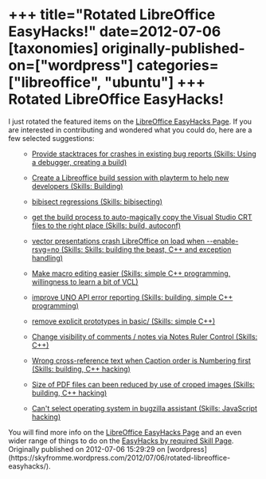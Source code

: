 +++
title="Rotated LibreOffice EasyHacks!"
date=2012-07-06
[taxonomies]
originally-published-on=["wordpress"]
categories=["libreoffice", "ubuntu"]
+++
Rotated LibreOffice EasyHacks!
==============================

I just rotated the featured items on the <a href="http://wiki.documentfoundation.org/Development/Easy_Hacks" rel="nofollow">LibreOffice EasyHacks Page</a>. If you are interested in contributing and wondered what you could do, here are a few selected suggestions:
<ul>
<ul>
	<li><a href="https://bugs.freedesktop.org/buglist.cgi?bug_id=47652" rel="nofollow">Provide stacktraces for crashes in existing bug reports (Skills: Using a debugger, creating a build)
</a></li>
</ul>
</ul>
<ul>
<ul>
	<li><a href="https://bugs.freedesktop.org/buglist.cgi?bug_id=41291" rel="nofollow">Create a Libreoffice build session with playterm to help new developers (Skills: Building)</a></li>
</ul>
</ul>
<ul>
<ul>
	<li><a href="https://bugs.freedesktop.org/buglist.cgi?bug_id=46504" rel="nofollow">bibisect regressions (Skills: bibisecting)</a></li>
</ul>
</ul>
<ul>
<ul>
	<li><a href="https://bugs.freedesktop.org/buglist.cgi?bug_id=42974" rel="nofollow">get the build process to auto-magically copy the Visual Studio CRT files to the right place (Skills: build, autoconf)</a></li>
</ul>
</ul>
<ul>
<ul>
	<li><a href="https://bugs.freedesktop.org/buglist.cgi?bug_id=51694" rel="nofollow">vector presentations crash LibreOffice on load when --enable-rsvg=no (Skills: Skills: building the beast, C++ and exception handling)</a></li>
</ul>
</ul>
<ul>
<ul>
	<li><a href="https://bugs.freedesktop.org/buglist.cgi?bug_id=38889" rel="nofollow">Make macro editing easier (Skills: simple C++ programming, willingness to learn a bit of VCL)</a></li>
</ul>
</ul>
<ul>
<ul>
	<li><a href="https://bugs.freedesktop.org/buglist.cgi?bug_id=42982" rel="nofollow">improve UNO API error reporting (Skills: building, simple C++ programming)</a></li>
</ul>
</ul>
<ul>
<ul>
	<li><a href="https://bugs.freedesktop.org/buglist.cgi?bug_id=48257" rel="nofollow">remove explicit prototypes in basic/ (Skills: simple C++)</a></li>
</ul>
</ul>
<ul>
<ul>
	<li><a href="https://bugs.freedesktop.org/buglist.cgi?bug_id=38246" rel="nofollow">Change visibility of comments / notes via Notes Ruler Control (Skills: C++)</a></li>
</ul>
</ul>
<ul>
<ul>
	<li><a href="https://bugs.freedesktop.org/buglist.cgi?bug_id=50801" rel="nofollow">Wrong cross-reference text when Caption order is Numbering first (Skills: building, C++ hacking)</a></li>
</ul>
</ul>
<ul>
<ul>
	<li><a href="https://bugs.freedesktop.org/buglist.cgi?bug_id=45168" rel="nofollow">Size of PDF files can been reduced by use of croped images (Skills: building, C++ hacking)</a></li>
</ul>
</ul>
<ul>
<ul>
	<li><a href="https://bugs.freedesktop.org/buglist.cgi?bug_id=41256" rel="nofollow">Can't select operating system in bugzilla assistant (Skills: JavaScript hacking)</a></li>
</ul>
</ul>
You will find more info on the <a href="http://wiki.documentfoundation.org/Development/Easy_Hacks" rel="nofollow">LibreOffice EasyHacks Page</a> and an even wider range of things to do on the <a href="http://wiki.documentfoundation.org/Development/Easy_Hacks_by_required_Skill" rel="nofollow">EasyHacks by required Skill Page</a>.
Originally published on 2012-07-06 15:29:29 on [wordpress](https://skyfromme.wordpress.com/2012/07/06/rotated-libreoffice-easyhacks/).
